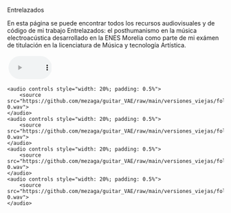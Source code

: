 
Entrelazados

En esta página se puede encontrar todos los recursos audiovisuales y de código de mi trabajo Entrelazados: el posthumanismo en la música electroacústica desarrollado en la ENES Morelia como parte de mi exámen de titulación en la licenciatura de Música y tecnología Artística.


<audio controls style="width: 20%; padding: 0.5%">
        <source src="https://github.com/mezaga/guitar_VAE/raw/main/versiones_viejas/folder/dataset_examples/Bridge_6-0.wav">
    </audio>
    
    <audio controls style="width: 20%; padding: 0.5%">
        <source src="https://github.com/mezaga/guitar_VAE/raw/main/versiones_viejas/folder/dataset_examples/bridge_Middle_6-0.wav">
    </audio> 
    <audio controls style="width: 20%; padding: 0.5%">
        <source src="https://github.com/mezaga/guitar_VAE/raw/main/versiones_viejas/folder/dataset_examples/middle_6-0.wav">
    </audio>
    <audio controls style="width: 20%; padding: 0.5%">
        <source src="https://github.com/mezaga/guitar_VAE/raw/main/versiones_viejas/folder/dataset_examples/Middle_Neck6-0.wav">
    </audio>
    <audio controls style="width: 20%; padding: 0.5%">
        <source src="https://github.com/mezaga/guitar_VAE/raw/main/versiones_viejas/folder/dataset_examples/Neck_6-0.wav">
    </audio>
